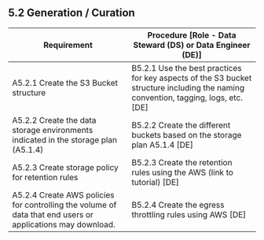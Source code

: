 **5.2 Generation / Curation**
-----------------------------

| **Requirement**                                                                                            | **Procedure** \[Role - Data Steward (DS) or Data Engineer (DE)\]                                                                     |
|------------------------------------------------------------------------------------------------------------|--------------------------------------------------------------------------------------------------------------------------------------|
| A5.2.1 Create the S3 Bucket structure                                                                      | B5.2.1 Use the best practices for key aspects of the S3 bucket structure including the naming convention, tagging, logs, etc. \[DE\] |
| A5.2.2 Create the data storage environments indicated in the storage plan (A5.1.4)                         | B5.2.2 Create the different buckets based on the storage plan A5.1.4 \[DE\]                                                          |
| A5.2.3 Create storage policy for retention rules                                                           | B5.2.3 Create the retention rules using the AWS (link to tutorial) \[DE\]                                                            |
| A5.2.4 Create AWS policies for controlling the volume of data that end users or applications may download. | B5.2.4 Create the egress throttling rules using AWS \[DE\]                                                                           |
